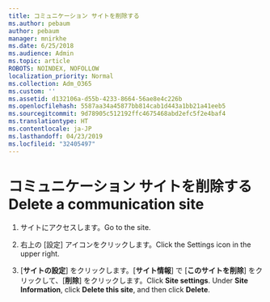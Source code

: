 ```yaml
---
title: コミュニケーション サイトを削除する
ms.author: pebaum
author: pebaum
manager: mnirkhe
ms.date: 6/25/2018
ms.audience: Admin
ms.topic: article
ROBOTS: NOINDEX, NOFOLLOW
localization_priority: Normal
ms.collection: Adm_O365
ms.custom: ''
ms.assetid: d132106a-d55b-4233-8664-56ae8e4c226b
ms.openlocfilehash: 5587aa34a45877bb814cab1d443a1bb21a41eeb5
ms.sourcegitcommit: 9d78905c512192ffc4675468abd2efc5f2e4baf4
ms.translationtype: HT
ms.contentlocale: ja-JP
ms.lasthandoff: 04/23/2019
ms.locfileid: "32405497"
---
```

# <a name="delete-a-communication-site"></a><span data-ttu-id="330aa-102">コミュニケーション サイトを削除する</span><span class="sxs-lookup"><span data-stu-id="330aa-102">Delete a communication site</span></span>

1. <span data-ttu-id="330aa-103">サイトにアクセスします。</span><span class="sxs-lookup"><span data-stu-id="330aa-103">Go to the site.</span></span>
    
2. <span data-ttu-id="330aa-104">右上の [設定] アイコンをクリックします。</span><span class="sxs-lookup"><span data-stu-id="330aa-104">Click the Settings icon in the upper right.</span></span>
    
3. <span data-ttu-id="330aa-p101">[**サイトの設定**] をクリックします。[**サイト情報**] で [**このサイトを削除**] をクリックして、[**削除**] をクリックします。</span><span class="sxs-lookup"><span data-stu-id="330aa-p101">Click **Site settings**. Under **Site Information**, click **Delete this site**, and then click **Delete**.</span></span>
    

